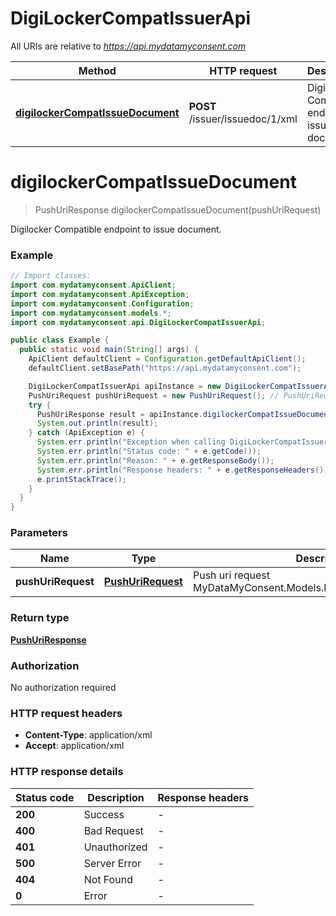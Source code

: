 # DigiLockerCompatIssuerApi

All URIs are relative to *https://api.mydatamyconsent.com*

Method | HTTP request | Description
------------- | ------------- | -------------
[**digilockerCompatIssueDocument**](DigiLockerCompatIssuerApi.md#digilockerCompatIssueDocument) | **POST** /issuer/issuedoc/1/xml | Digilocker Compatible endpoint to issue document.


<a name="digilockerCompatIssueDocument"></a>
# **digilockerCompatIssueDocument**
> PushUriResponse digilockerCompatIssueDocument(pushUriRequest)

Digilocker Compatible endpoint to issue document.

### Example
```java
// Import classes:
import com.mydatamyconsent.ApiClient;
import com.mydatamyconsent.ApiException;
import com.mydatamyconsent.Configuration;
import com.mydatamyconsent.models.*;
import com.mydatamyconsent.api.DigiLockerCompatIssuerApi;

public class Example {
  public static void main(String[] args) {
    ApiClient defaultClient = Configuration.getDefaultApiClient();
    defaultClient.setBasePath("https://api.mydatamyconsent.com");

    DigiLockerCompatIssuerApi apiInstance = new DigiLockerCompatIssuerApi(defaultClient);
    PushUriRequest pushUriRequest = new PushUriRequest(); // PushUriRequest | Push uri request MyDataMyConsent.Models.DigiLocker.PushUriRequest.
    try {
      PushUriResponse result = apiInstance.digilockerCompatIssueDocument(pushUriRequest);
      System.out.println(result);
    } catch (ApiException e) {
      System.err.println("Exception when calling DigiLockerCompatIssuerApi#digilockerCompatIssueDocument");
      System.err.println("Status code: " + e.getCode());
      System.err.println("Reason: " + e.getResponseBody());
      System.err.println("Response headers: " + e.getResponseHeaders());
      e.printStackTrace();
    }
  }
}
```

### Parameters

Name | Type | Description  | Notes
------------- | ------------- | ------------- | -------------
 **pushUriRequest** | [**PushUriRequest**](PushUriRequest.md)| Push uri request MyDataMyConsent.Models.DigiLocker.PushUriRequest. | [optional]

### Return type

[**PushUriResponse**](PushUriResponse.md)

### Authorization

No authorization required

### HTTP request headers

 - **Content-Type**: application/xml
 - **Accept**: application/xml

### HTTP response details
| Status code | Description | Response headers |
|-------------|-------------|------------------|
**200** | Success |  -  |
**400** | Bad Request |  -  |
**401** | Unauthorized |  -  |
**500** | Server Error |  -  |
**404** | Not Found |  -  |
**0** | Error |  -  |

